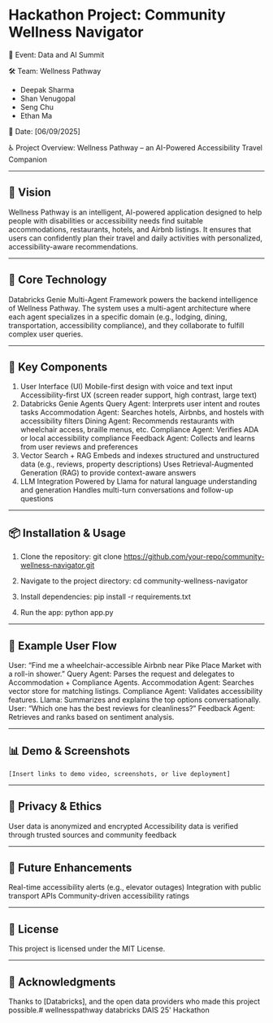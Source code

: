 
# Hackathon Project: Community Wellness Navigator



📅 Event: Data and AI Summit

🛠️ Team: Wellness Pathway
- Deepak Sharma
- Shan Venugopal
- Seng Chu
- Ethan Ma


📍 Date: [06/09/2025]

♿ Project Overview: Wellness Pathway – an AI-Powered Accessibility Travel Companion

---------------------------
🌟 Vision
---------------------------
Wellness Pathway is an intelligent, AI-powered application designed to help people with disabilities or accessibility needs find suitable accommodations, restaurants, hotels, and Airbnb listings. It ensures that users can confidently plan their travel and daily activities with personalized, accessibility-aware recommendations.

---------------------------
🧠 Core Technology
---------------------------
Databricks Genie Multi-Agent Framework powers the backend intelligence of Wellness Pathway. The system uses a multi-agent architecture where each agent specializes in a specific domain (e.g., lodging, dining, transportation, accessibility compliance), and they collaborate to fulfill complex user queries.


---------------------------
🧩 Key Components
---------------------------
1. User Interface (UI)
Mobile-first design with voice and text input
Accessibility-first UX (screen reader support, high contrast, large text)
2. Databricks Genie Agents
Query Agent: Interprets user intent and routes tasks
Accommodation Agent: Searches hotels, Airbnbs, and hostels with accessibility filters
Dining Agent: Recommends restaurants with wheelchair access, braille menus, etc.
Compliance Agent: Verifies ADA or local accessibility compliance
Feedback Agent: Collects and learns from user reviews and preferences
3. Vector Search + RAG
Embeds and indexes structured and unstructured data (e.g., reviews, property descriptions)
Uses Retrieval-Augmented Generation (RAG) to provide context-aware answers
4. LLM Integration
Powered by Llama for natural language understanding and generation
Handles multi-turn conversations and follow-up questions


---------------------------
📦 Installation & Usage
---------------------------
1. Clone the repository:
   git clone https://github.com/your-repo/community-wellness-navigator.git

2. Navigate to the project directory:
   cd community-wellness-navigator

3. Install dependencies:
   pip install -r requirements.txt

4. Run the app:
   python app.py

---------------------------
🔄 Example User Flow
---------------------------
User: “Find me a wheelchair-accessible Airbnb near Pike Place Market with a roll-in shower.”
Query Agent: Parses the request and delegates to Accommodation + Compliance Agents.
Accommodation Agent: Searches vector store for matching listings.
Compliance Agent: Validates accessibility features.
Llama: Summarizes and explains the top options conversationally.
User: “Which one has the best reviews for cleanliness?”
Feedback Agent: Retrieves and ranks based on sentiment analysis.


---------------------------
📊 Demo & Screenshots
---------------------------
```TODO
[Insert links to demo video, screenshots, or live deployment] 
```

---------------------------
🔐 Privacy & Ethics
---------------------------
User data is anonymized and encrypted
Accessibility data is verified through trusted sources and community feedback

---------------------------
🚀 Future Enhancements
---------------------------
Real-time accessibility alerts (e.g., elevator outages)
Integration with public transport APIs
Community-driven accessibility ratings


---------------------------
📄 License
---------------------------
This project is licensed under the MIT License.

---------------------------
🙌 Acknowledgments
---------------------------
Thanks to [Databricks], and the open data providers who made this project possible.# wellnesspathway
databricks DAIS 25' Hackathon
